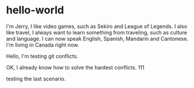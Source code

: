 # hello-world

I'm Jerry, I like video games, such as Sekiro and League of Legends. I also like travel, I always want to learn something from traveling, such as culture and language. I can now speak English, Spanish, Mandarin and Cantonese.
I'm living in Canada right now.

Hello, I'm testing git conflicts.

OK, I already know how to solve the hardest conflicts.
111

testing the last scenario.
